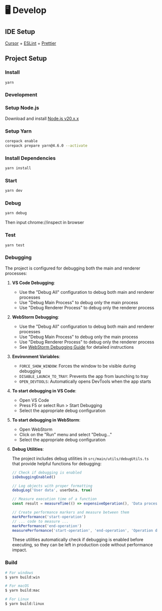 # 🖥️ Develop

## IDE Setup

[Cursor](https://www.cursor.com/) + [ESLint](https://marketplace.visualstudio.com/items?itemName=dbaeumer.vscode-eslint) + [Prettier](https://marketplace.visualstudio.com/items?itemName=esbenp.prettier-vscode)

## Project Setup

### Install

```bash
yarn
```

### Development

### Setup Node.js

Download and install [Node.js v20.x.x](https://nodejs.org/en/download)

### Setup Yarn

```bash
corepack enable
corepack prepare yarn@4.6.0 --activate
```

### Install Dependencies

```bash
yarn install
```

### Start

```bash
yarn dev
```

### Debug

```bash
yarn debug
```

Then input chrome://inspect in browser

### Test

```bash
yarn test
```

### Debugging

The project is configured for debugging both the main and renderer processes:

1. **VS Code Debugging**:
   - Use the "Debug All" configuration to debug both main and renderer processes
   - Use "Debug Main Process" to debug only the main process
   - Use "Debug Renderer Process" to debug only the renderer process

2. **WebStorm Debugging**:
   - Use the "Debug All" configuration to debug both main and renderer processes
   - Use "Debug Main Process" to debug only the main process
   - Use "Debug Renderer Process" to debug only the renderer process
   - See [WebStorm Debugging Guide](./webstorm-debug.md) for detailed instructions

3. **Environment Variables**:
   - `FORCE_SHOW_WINDOW`: Forces the window to be visible during debugging
   - `DISABLE_LAUNCH_TO_TRAY`: Prevents the app from launching to tray
   - `OPEN_DEVTOOLS`: Automatically opens DevTools when the app starts

4. **To start debugging in VS Code**:
   - Open VS Code
   - Press F5 or select Run > Start Debugging
   - Select the appropriate debug configuration

5. **To start debugging in WebStorm**:
   - Open WebStorm
   - Click on the "Run" menu and select "Debug..."
   - Select the appropriate debug configuration

6. **Debug Utilities**:

   The project includes debug utilities in `src/main/utils/debugUtils.ts` that provide helpful functions for debugging:

   ```typescript
   // Check if debugging is enabled
   isDebuggingEnabled()

   // Log objects with proper formatting
   debugLog('User data', userData, true)

   // Measure execution time of a function
   const result = measureTime(() => expensiveOperation(), 'Data processing')

   // Create performance markers and measure between them
   markPerformance('start-operation')
   // ... code to measure ...
   markPerformance('end-operation')
   measurePerformance('start-operation', 'end-operation', 'Operation duration')
   ```

   These utilities automatically check if debugging is enabled before executing, so they can be left in production code without performance impact.

### Build

```bash
# For windows
$ yarn build:win

# For macOS
$ yarn build:mac

# For Linux
$ yarn build:linux
```
